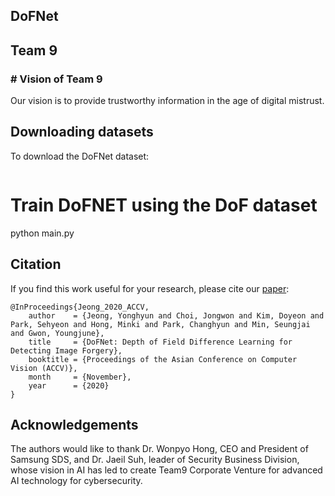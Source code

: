 ## DoFNet
<h2>Team 9</h2>
<div>
 <h3># Vision of Team 9</h3>
 <p>
   Our vision is to provide trustworthy information in the age of digital mistrust. </p>
</div>


## Downloading datasets
To download the DoFNet dataset:
```

```
# Train DoFNET using the DoF dataset
python main.py

## Citation
If you find this work useful for your research, please cite our [paper](https://openaccess.thecvf.com/content/ACCV2020/papers/Jeong_DoFNet_Depth_of_Field_Difference_Learning_for_Detecting_Image_Forgery_ACCV_2020_paper.pdf):
```
@InProceedings{Jeong_2020_ACCV,
    author    = {Jeong, Yonghyun and Choi, Jongwon and Kim, Doyeon and Park, Sehyeon and Hong, Minki and Park, Changhyun and Min, Seungjai and Gwon, Youngjune},
    title     = {DoFNet: Depth of Field Difference Learning for Detecting Image Forgery},
    booktitle = {Proceedings of the Asian Conference on Computer Vision (ACCV)},
    month     = {November},
    year      = {2020}
}
```

## Acknowledgements
The authors would like to thank Dr. Wonpyo Hong, CEO and President of Samsung SDS, and Dr. Jaeil Suh, leader of Security Business Division, whose vision in AI has led to create Team9 Corporate Venture for advanced AI technology for cybersecurity. 
